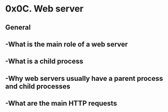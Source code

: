 # 0x0C. Web server
## General
## -What is the main role of a web server
## -What is a child process
## -Why web servers usually have a parent process and child processes
## -What are the main HTTP requests